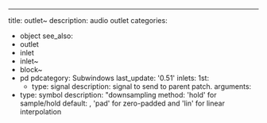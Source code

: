 ---
title: outlet~
description: audio outlet
categories:
- object
see_also: 
- outlet
- inlet
- inlet~
- block~
- pd
pdcategory: Subwindows
last_update: '0.51'
inlets:
  1st:
  - type: signal
    description: signal to send to parent patch.
arguments:
- type: symbol
  description: "downsampling method: 'hold' for sample/hold 
  default:
, 'pad' for zero-padded and 'lin' for linear interpolation